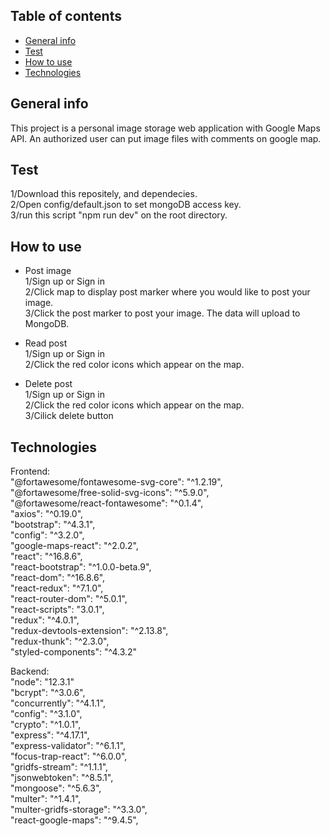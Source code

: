 ## Table of contents
* [General info](#general-info)
* [Test](#test)
* [How  to  use](#how-to-use)
* [Technologies](#technologies)

## General info
This project is a personal image storage web application with Google Maps API. An authorized user can put image files with comments on google map.


## Test
1/Download this repositely, and dependecies.<br>
2/Open config/default.json to set mongoDB access key.<br>
3/run this script "npm run dev" on the root directory. <br>


## How to use
- Post image<br>
1/Sign up or Sign in<br>
2/Click map to display post marker where you would like to post your image.<br>
3/Click the post marker to post your image. The data will upload to MongoDB.<br>

- Read post<br>
1/Sign up or Sign in<br>
2/Click the red color icons which appear on the map.<br>

- Delete post<br>
1/Sign up or Sign in<br>
2/Click the red color icons which appear on the map.<br>
3/Cilick delete button<br>




## Technologies
Frontend:<br>
"@fortawesome/fontawesome-svg-core": "^1.2.19",<br>
"@fortawesome/free-solid-svg-icons": "^5.9.0",<br>
"@fortawesome/react-fontawesome": "^0.1.4",<br>
"axios": "^0.19.0",<br>
"bootstrap": "^4.3.1",<br>
"config": "^3.2.0",<br>
"google-maps-react": "^2.0.2",<br>
"react": "^16.8.6",<br>
"react-bootstrap": "^1.0.0-beta.9",<br>
"react-dom": "^16.8.6",<br>
"react-redux": "^7.1.0",<br>
"react-router-dom": "^5.0.1",<br>
"react-scripts": "3.0.1",<br>
"redux": "^4.0.1",<br>
"redux-devtools-extension": "^2.13.8",<br>
"redux-thunk": "^2.3.0",<br>
"styled-components": "^4.3.2"<br>


Backend:<br>
"node": "12.3.1"<br>
"bcrypt": "^3.0.6",<br>
"concurrently": "^4.1.1",<br>
"config": "^3.1.0",<br>
"crypto": "^1.0.1",<br>
"express": "^4.17.1",<br>
"express-validator": "^6.1.1",<br>
"focus-trap-react": "^6.0.0",<br>
"gridfs-stream": "^1.1.1",<br>
"jsonwebtoken": "^8.5.1",<br>
"mongoose": "^5.6.3",<br>
"multer": "^1.4.1",<br>
"multer-gridfs-storage": "^3.3.0",<br>
"react-google-maps": "^9.4.5",<br>
